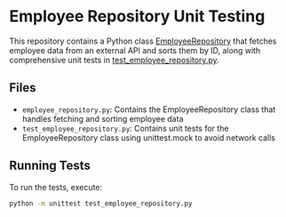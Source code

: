 # Employee Repository Unit Testing

This repository contains a Python class [EmployeeRepository](employee_repository.py) that fetches employee data from an external API and sorts them by ID, along with comprehensive unit tests in [test_employee_repository.py](test_employee_repository.py).

## Files

- `employee_repository.py`: Contains the EmployeeRepository class that handles fetching and sorting employee data
- `test_employee_repository.py`: Contains unit tests for the EmployeeRepository class using unittest.mock to avoid network calls

## Running Tests

To run the tests, execute:
```bash
python -m unittest test_employee_repository.py
```
